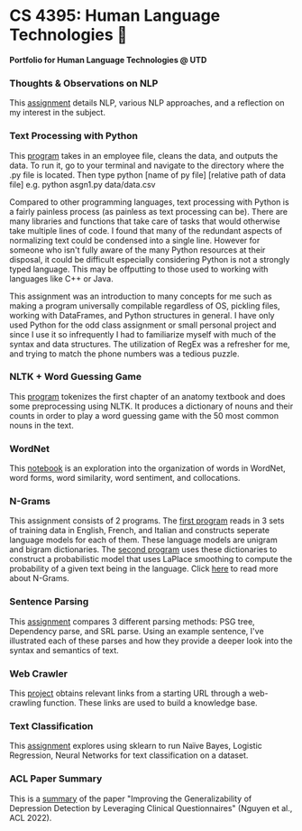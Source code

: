 # CS 4395: Human Language Technologies :sparkling_heart:
**Portfolio for Human Language Technologies @ UTD**

### Thoughts & Observations on NLP
This [assignment](https://github.com/nina-rao/HLT/blob/main/Overview%20of%20NLP.pdf) details NLP, various NLP approaches, and a reflection on my interest in the subject.

### Text Processing with Python
This [program](https://github.com/nina-rao/HLT/blob/main/asgn1.py) takes in an employee file, cleans the data, and outputs the data. To run it, go to your terminal and navigate to the directory where the .py file is located. Then type python [name of py file] [relative path of data file] 
e.g. python asgn1.py data/data.csv

Compared to other programming languages, text processing with Python is a fairly painless process (as painless as text processing can be). There are many libraries and functions that take care of tasks that would otherwise take multiple lines of code. I found that many of the redundant aspects of normalizing text could be condensed into a single line. However for someone who isn't fully aware of the many Python resources at their disposal, it could be difficult especially considering Python is not a strongly typed language. This may be offputting to those used to working with languages like C++ or Java.

This assignment was an introduction to many concepts for me such as making a program universally compilable regardless of OS, pickling files, working with DataFrames, and Python structures in general. I have only used Python for the odd class assignment or small personal project and since I use it so infrequently I had to familiarize myself with much of the syntax and data structures. The utilization of RegEx was a refresher for me, and trying to match the phone numbers was a tedious puzzle. 

### NLTK + Word Guessing Game
This [program](https://github.com/nina-rao/HLT/blob/main/asgn2.py) tokenizes the first chapter of an anatomy textbook and does some preprocessing using NLTK. It produces a dictionary of nouns and their counts in order to play a word guessing game with the 50 most common nouns in the text. 

### WordNet
This [notebook](https://github.com/nina-rao/HLT/blob/main/asgn3.ipynb) is an exploration into the organization of words in WordNet, word forms, word similarity, word sentiment, and collocations.


### N-Grams
This assignment consists of 2 programs. The [first program](https://github.com/nina-rao/HLT/blob/main/ngram1.py) reads in 3 sets of training data in English, French, and Italian and constructs seperate language models for each of them. These language models are unigram and bigram dictionaries. The [second program](https://github.com/nina-rao/HLT/blob/main/ngram2.py) uses these dictionaries to construct a probabilistic model that uses LaPlace smoothing to compute the probability of a given text being in the language. Click [here](https://github.com/nina-rao/HLT/blob/main/N-grams%20Narrative.pdf) to read more about N-Grams. 

### Sentence Parsing
This [assignment](https://github.com/nina-rao/HLT/blob/main/Sentence%20Parsing.docx) compares 3 different parsing methods: PSG tree, Dependency parse, and SRL parse. Using an example sentence, I've illustrated each of these parses and how they provide a deeper look into the syntax and semantics of text.

### Web Crawler
This [project](https://github.com/nina-rao/HLT/blob/main/webCrawler.py) obtains relevant links from a starting URL through a web-crawling function. These links are used to build a knowledge base.

### Text Classification
This [assignment](https://github.com/nina-rao/HLT/blob/main/TextClassification.pdf) explores using sklearn to run Naïve Bayes, Logistic Regression, Neural Networks for text classification on a dataset.

### ACL Paper Summary
This is a [summary](https://github.com/nina-rao/HLT/blob/main/ACL%20Paper%20Summary.pdf) of the paper "Improving the Generalizability of Depression Detection by Leveraging Clinical Questionnaires" (Nguyen et al., ACL 2022). 
